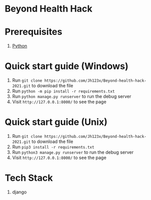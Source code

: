 # Beyond Health Hack


# Prerequisites
1. [Python](https://www.python.org/)

# Quick start guide (Windows)
1. Run `git clone https://github.com/Jh123x/Beyond-health-hack-2021.git` to download the file
1. Run `python -m pip install -r requirements.txt`
1. Run `python manage.py runserver` to run the debug server
1. Visit `http://127.0.0.1:8000/` to see the page

# Quick start guide (Unix)
1. Run `git clone https://github.com/Jh123x/Beyond-health-hack-2021.git` to download the file
1. Run `pip3 install -r requirements.txt`
1. Run `python3 manage.py runserver` to run the debug server
1. Visit `http://127.0.0.1:8000/` to see the page


# Tech Stack
1. django